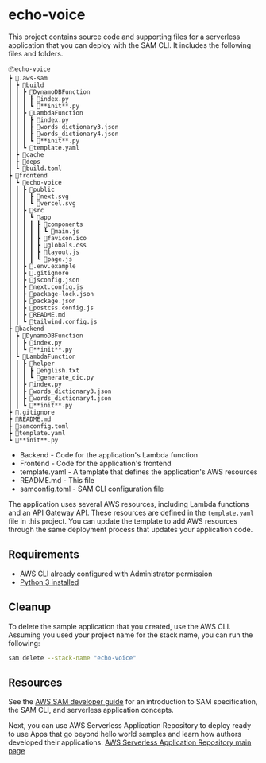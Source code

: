 # echo-voice

This project contains source code and supporting files for a serverless application that you can deploy with the SAM CLI. It includes the following files and folders.

```
📦echo-voice
┣ 📂.aws-sam
┃ ┣ 📂build
┃ ┃ ┣ 📂DynamoDBFunction
┃ ┃ ┃ ┣ 📜index.py
┃ ┃ ┃ ┗ 📜**init**.py
┃ ┃ ┣ 📂LambdaFunction
┃ ┃ ┃ ┣ 📜index.py
┃ ┃ ┃ ┣ 📜words_dictionary3.json
┃ ┃ ┃ ┣ 📜words_dictionary4.json
┃ ┃ ┃ ┗ 📜**init**.py
┃ ┃ ┗ 📜template.yaml
┃ ┣ 📂cache
┃ ┣ 📂deps
┃ ┗ 📜build.toml
┣ 📂frontend
┃ ┗ 📂echo-voice
┃ ┃ ┣ 📂public
┃ ┃ ┃ ┣ 📜next.svg
┃ ┃ ┃ ┗ 📜vercel.svg
┃ ┃ ┣ 📂src
┃ ┃ ┃ ┗ 📂app
┃ ┃ ┃ ┃ ┣ 📂components
┃ ┃ ┃ ┃ ┃ ┗ 📜main.js
┃ ┃ ┃ ┃ ┣ 📜favicon.ico
┃ ┃ ┃ ┃ ┣ 📜globals.css
┃ ┃ ┃ ┃ ┣ 📜layout.js
┃ ┃ ┃ ┃ ┗ 📜page.js
┃ ┃ ┣ 📜.env.example
┃ ┃ ┣ 📜.gitignore
┃ ┃ ┣ 📜jsconfig.json
┃ ┃ ┣ 📜next.config.js
┃ ┃ ┣ 📜package-lock.json
┃ ┃ ┣ 📜package.json
┃ ┃ ┣ 📜postcss.config.js
┃ ┃ ┣ 📜README.md
┃ ┃ ┗ 📜tailwind.config.js
┣ 📂backend
┃ ┣ 📂DynamoDBFunction
┃ ┃ ┣ 📜index.py
┃ ┃ ┗ 📜**init**.py
┃ ┗ 📂LambdaFunction
┃ ┃ ┣ 📂helper
┃ ┃ ┃ ┣ 📜english.txt
┃ ┃ ┃ ┗ 📜generate_dic.py
┃ ┃ ┣ 📜index.py
┃ ┃ ┣ 📜words_dictionary3.json
┃ ┃ ┣ 📜words_dictionary4.json
┃ ┃ ┗ 📜**init**.py
┣ 📜.gitignore
┣ 📜README.md
┣ 📜samconfig.toml
┣ 📜template.yaml
┗ 📜**init**.py
```

- Backend - Code for the application's Lambda function
- Frontend - Code for the application's frontend
- template.yaml - A template that defines the application's AWS resources
- README.md - This file
- samconfig.toml - SAM CLI configuration file

The application uses several AWS resources, including Lambda functions and an API Gateway API. These resources are defined in the `template.yaml` file in this project. You can update the template to add AWS resources through the same deployment process that updates your application code.

## Requirements

- AWS CLI already configured with Administrator permission
- [Python 3 installed](https://www.python.org/downloads/)

## Cleanup

To delete the sample application that you created, use the AWS CLI. Assuming you used your project name for the stack name, you can run the following:

```bash
sam delete --stack-name "echo-voice"
```

## Resources

See the [AWS SAM developer guide](https://docs.aws.amazon.com/serverless-application-model/latest/developerguide/what-is-sam.html) for an introduction to SAM specification, the SAM CLI, and serverless application concepts.

Next, you can use AWS Serverless Application Repository to deploy ready to use Apps that go beyond hello world samples and learn how authors developed their applications: [AWS Serverless Application Repository main page](https://aws.amazon.com/serverless/serverlessrepo/)
